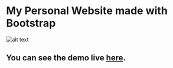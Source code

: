 # My Personal Website made with Bootstrap

![alt text](https://www.markdownguide.org/assets/images/tux.png)

<h2> You can see the demo live <a href="https://personal-website-bootstrap-051022.netlify.app/" target="_blank">here</a>.</h2>
